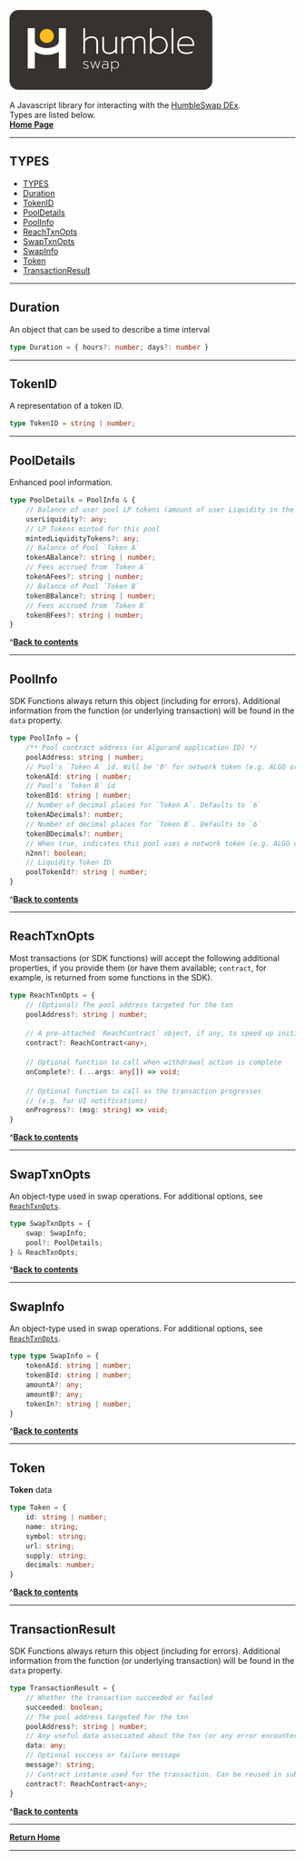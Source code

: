 [![logo][logo]](./index.md)

A Javascript library for interacting with the [HumbleSwap DEx](https://app.humble.sh).\
Types are listed below.\
[**Home Page**](./index.md)

---

## TYPES
- [TYPES](#types)
- [Duration](#duration)
- [TokenID](#tokenid)
- [PoolDetails](#pooldetails)
- [PoolInfo](#poolinfo)
- [ReachTxnOpts](#reachtxnopts)
- [SwapTxnOpts](#swaptxnopts)
- [SwapInfo](#swapinfo)
- [Token](#token)
- [TransactionResult](#transactionresult)

--- 

## Duration 
An object that can be used to describe a time interval
```typescript
type Duration = { hours?: number; days?: number }
```
--- 

## TokenID 
A representation of a token ID. 
```typescript
type TokenID = string | number;
```
--- 

## PoolDetails 
Enhanced pool information.
```typescript
type PoolDetails = PoolInfo & {
    // Balance of user pool LP tokens (amount of user Liquidity in the pool) 
    userLiquidity?: any;
    // LP Tokens minted for this pool 
    mintedLiquidityTokens?: any;
    // Balance of Pool `Token A` 
    tokenABalance?: string | number;
    // Fees accrued from `Token A` 
    tokenAFees?: string | number;
    // Balance of Pool `Token B` 
    tokenBBalance?: string | number;
    // Fees accrued from `Token B` 
    tokenBFees?: string | number;
}
```
^[**Back to contents**](#types--table-of-contents)

---

## PoolInfo
SDK Functions always return this object (including for errors). Additional information from the function (or underlying transaction) will be found in the `data` property.
```typescript
type PoolInfo = {
    /** Pool contract address (or Algorand application ID) */
    poolAddress: string | number;
    // Pool's `Token A` id. Will be '0' for network token (e.g. ALGO or ETH)
    tokenAId: string | number;
    // Pool's `Token B` id
    tokenBId: string | number;
    // Number of decimal places for `Token A`. Defaults to `6`
    tokenADecimals?: number;
    // Number of decimal places for `Token B`. Defaults to `6`
    tokenBDecimals?: number;
    // When true, indicates this pool uses a network token (e.g. ALGO or ETH)
    n2nn?: boolean;
    // Liquidity Token ID
    poolTokenId?: string | number;
}
```
^[**Back to contents**](#types--table-of-contents)

---

## ReachTxnOpts
Most transactions (or SDK functions) will accept the following additional properties, if you provide them (or have them available; `contract`, for example, is returned from some functions in the SDK).
```typescript
type ReachTxnOpts = {
    // (Optional) The pool address targeted for the txn 
    poolAddress?: string | number;

    // A pre-attached `ReachContract` object, if any, to speed up initialization 
    contract?: ReachContract<any>;

    // Optional function to call when withdrawal action is complete 
    onComplete?: (...args: any[]) => void;

    // Optional function to call as the transaction progresses
    // (e.g. for UI notifications) 
    onProgress?: (msg: string) => void;
}
```
^[**Back to contents**](#types--table-of-contents)

---

## SwapTxnOpts
An object-type used in swap operations. For additional options, see [`ReachTxnOpts`](#reachtxnopts).
```typescript
type SwapTxnOpts = {
    swap: SwapInfo;
    pool?: PoolDetails;
} & ReachTxnOpts;
```
^[**Back to contents**](#types--table-of-contents)

---

## SwapInfo
An object-type used in swap operations. For additional options, see [`ReachTxnOpts`](#reachtxnopts).
```typescript
type type SwapInfo = {
    tokenAId: string | number;
    tokenBId: string | number;
    amountA?: any;
    amountB?: any;
    tokenIn?: string | number;
}
```
^[**Back to contents**](#types--table-of-contents)

---

## Token
**Token** data
```typescript
type Token = {
    id: string | number;
    name: string;
    symbol: string;
    url: string;
    supply: string;
    decimals: number;
}
```
^[**Back to contents**](#types--table-of-contents)

---

## TransactionResult
SDK Functions always return this object (including for errors). Additional information from the function (or underlying transaction) will be found in the `data` property.
```typescript
type TransactionResult = {
    // Whether the transaction succeeded or failed 
    succeeded: boolean;
    // The pool address targeted for the txn 
    poolAddress?: string | number;
    // Any useful data associated about the txn (or any error encountered) 
    data: any;
    // Optional success or failure message 
    message?: string;
    // Contract instance used for the transaction. Can be reused in subsequent calls. 
    contract?: ReachContract<any>;
}
```

^[**Back to contents**](#types--table-of-contents)

---

[**Return Home**](./index.md)

---

[logo]: ./logo-white.svg


